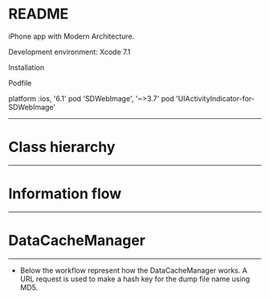 # README #

iPhone app with Modern Architecture.

Development environment: 
Xcode 7.1

Installation

Podfile

platform :ios, '6.1'
pod 'SDWebImage', '~>3.7'
pod 'UIActivityIndicator-for-SDWebImage'

-----------

# Class hierarchy
-----------


# Information flow
-----------


# DataCacheManager
-----------
- Below the workflow represent how the DataCacheManager works. A URL request is used to make a hash key for the dump file name using MD5. 
